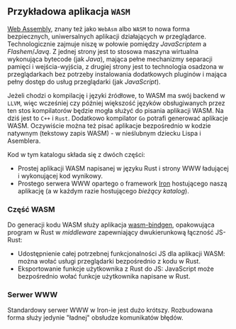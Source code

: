 ## Przykładowa aplikacja `WASM`

[Web Assembly](https://webassembly.org/), znany też jako `WebAsm` albo `WASM` to nowa forma bezpiecznych, uniwersalnych aplikacji działających w przeglądarce. Technologicznie zajmuje niszę w połowie pomiędzy *JavaScriptem* a *Flashem*/*Javą*. Z jednej strony jest to stosowa maszyna wirtualna wykonująca bytecode (jak *Java*), mająca pełne mechanizmy separacji pamięci i wejścia-wyjścia, z drugiej strony jest to technologia osadzona w przeglądarkach bez potrzeby instalowania dodatkowych pluginów i mająca pełny dostęp do usług przeglądarki (jak *JavaScript*).

Jeżeli chodzi o kompilację i języki źródłowe, to WASM ma swój backend w `LLVM`, więc wcześniej czy później większość języków obsługiwanych przez ten stos kompilatorów będzie mogła służyć do pisania aplikacji WASM. Na dziś jest to `C++` i `Rust`. Dodatkowo kompilator `Go` potrafi generować aplikacje WASM. Oczywiście można też pisać aplikacje bezpośrednio w kodzie natywnym (tekstowy zapis WASM) - w nieślubnym dziecku Lispa i Asemblera. 

Kod w tym katalogu składa się z dwóch części:
* Prostej aplikacji WASM napisanej w języku Rust i strony WWW ładującej i wykonującej kod wynikowy. 
* Prostego serwera WWW opartego o framework [Iron](https://github.com/iron/iron) hostującego naszą aplikację (a w każdym razie hostującego *bieżący katalog*).

### Część WASM

Do generacji kodu WASM służy aplikacja [wasm-bindgen](https://github.com/rustwasm/wasm-bindgen), opakowująca program w Rust w *middleware* zapewniający dwukierunkową łączność JS-Rust:
* Udostępnienie całej potrzebnej funkcjonalności JS dla aplikacji WASM: można wołać usługi przeglądarki bezpośrednio z kodu w Rust. 
* Eksportowanie funkcje użytkownika z Rust do JS: JavaScript może bezpośrednio wołać funkcje użytkownika napisane w Rust. 

### Serwer WWW

Standardowy serwer WWW w Iron-ie jest dużo krótszy. Rozbudowana forma służy jedynie "ładnej" obsłudze komunikatów błędów.